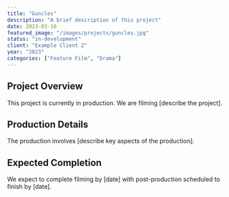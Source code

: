 ```yaml
---
title: "Guncles"
description: "A brief description of this project"
date: 2023-03-10
featured_image: "/images/projects/guncles.jpg"
status: "in-development"
client: "Example Client 2"
year: "2023"
categories: ["Feature Film", "Drama"]
---
```


## Project Overview

This project is currently in production. We are filming [describe the project].

## Production Details

The production involves [describe key aspects of the production].

## Expected Completion

We expect to complete filming by [date] with post-production scheduled to finish by [date].